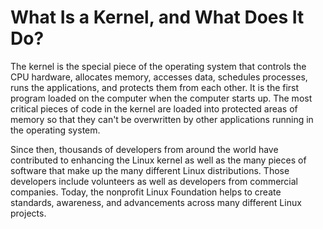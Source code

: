# What Is a Kernel, and What Does It Do? 

The kernel is the special piece of the operating system that controls the CPU hardware, allocates memory, accesses data, schedules processes, runs the applications, and protects them from each other. It is the first program loaded on the computer when the computer starts up. The most critical pieces of code in the kernel are loaded into protected areas of memory so that they can't be overwritten by other applications running in the operating system. 

Since then, thousands of developers from around the world have contributed to enhancing the Linux kernel as well as the many pieces of software that make up the many different Linux distributions. Those developers include volunteers as well as developers from commercial companies. Today, the nonprofit Linux Foundation helps to create standards, awareness, and advancements across many different Linux projects. 
